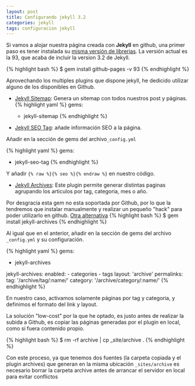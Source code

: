```yaml
---
layout: post
title: Configurando jekyll 3.2
categories: jekyll
tags: configuracion jekyll
---
```


Si vamos a alojar nuestra página creada con <strong>Jekyll</strong> en github, una primer paso es tener instalada su [misma versión de librerias](https://pages.github.com/versions/). La versión actual es la 93, que acaba de incluir la version 3.2 de Jekyll.

{% highlight bash %}
$ gem install github-pages -v 93
{% endhighlight %}

Aprovechando los multiples plugins que dispone jekyll, he dedicido 
utilizar alguno de los disponibles en Github.

* [Jekyll Sitemap](https://github.com/jekyll/jekyll-sitemap): Genera un sitemap con todos nuestros post y páginas.
{% highlight yaml %}
gems:
  - jekyll-sitemap
{% endhighlight %}

* [Jekyll SEO Tag](https://github.com/jekyll/jekyll-seo-tag): añade información SEO a la página. 

Añadir en la sección de gems del archivo<code>_config.yml</code>

{% highlight yaml %}
gems:
  - jekyll-seo-tag
{% endhighlight %}

Y añadir <code>{% raw  %}{% seo %}{% endraw  %}</code> en nuestro código.

* [Jekyll Archives](https://github.com/jekyll/jekyll-archives): Este plugin permite generar distintas paginas agrupando los articulos por tag, categoria, mes o año. 

Por desgracia esta gem no esta soportada por Github, por lo que la tendremos que instalar manualmente y realizar un pequeño "hack" para poder utilizarlo en github. [Otra alternativa](http://mrloh.se/2015/06/automatic-archives-for-jekyll-on-github-pages/)
{% highlight bash %}
$ gem install jekyll-archives
{% endhighlight %}

Al igual que en el anterior, añadir en la sección de gems del archivo <code>_config.yml</code> y su configuración.

{% highlight yaml %}
gems:
  - jekyll-archives

jekyll-archives:
  enabled:
    - categories
    - tags
  layout: 'archive'
  permalinks:
    tag: '/archive/tag/:name/'
    category: '/archive/category/:name/'
{% endhighlight %}

En nuestro caso, activamos solamente páginas por tag y categoria, y definimos el formato del link y layout.

La solución "low-cost" por la que he optado, es justo antes de realizar la subida a Github, es copiar las páginas generadas por el plugin en local, como si fuera contenido propio.

{% highlight bash %}
$ rm -rf archive | cp _site/archive . 
{% endhighlight %}

<div class="note warning">
<p>Con este proceso, ya que tenemos dos fuentes (la carpeta copiada y el plugin archives) que generan en la misma ubicación <code>_sites/archive</code> es necesario borrar la carpeta archive antes de arrancar el servidor en local para evitar conflictos</p>
</div>